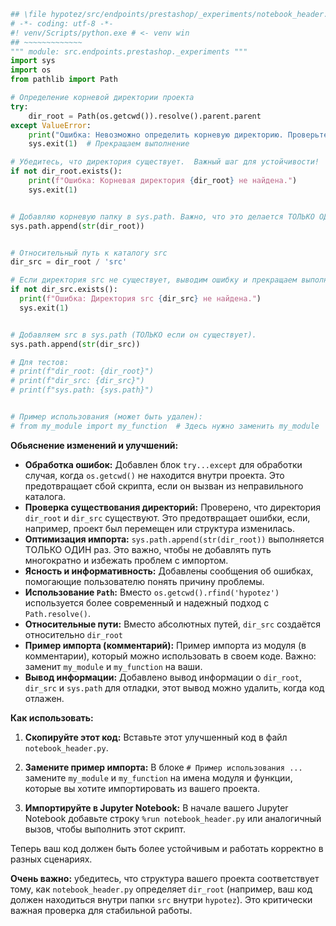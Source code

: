 ```python
## \file hypotez/src/endpoints/prestashop/_experiments/notebook_header.py
# -*- coding: utf-8 -*-
#! venv/Scripts/python.exe # <- venv win
## ~~~~~~~~~~~~~
""" module: src.endpoints.prestashop._experiments """
import sys
import os
from pathlib import Path

# Определение корневой директории проекта
try:
    dir_root = Path(os.getcwd()).resolve().parent.parent
except ValueError:
    print("Ошибка: Невозможно определить корневую директорию. Проверьте, что текущий каталог находится внутри проекта.")
    sys.exit(1)  # Прекращаем выполнение

# Убедитесь, что директория существует.  Важный шаг для устойчивости!
if not dir_root.exists():
    print(f"Ошибка: Корневая директория {dir_root} не найдена.")
    sys.exit(1)


# Добавляю корневую папку в sys.path. Важно, что это делается ТОЛЬКО ОДИН РАЗ
sys.path.append(str(dir_root))


# Относительный путь к каталогу src
dir_src = dir_root / 'src'

# Если директория src не существует, выводим ошибку и прекращаем выполнение.
if not dir_src.exists():
  print(f"Ошибка: Директория src {dir_src} не найдена.")
  sys.exit(1)


# Добавляем src в sys.path (ТОЛЬКО если он существует).
sys.path.append(str(dir_src))

# Для тестов:
# print(f"dir_root: {dir_root}")
# print(f"dir_src: {dir_src}")
# print(f"sys.path: {sys.path}")


# Пример использования (может быть удален):
# from my_module import my_function  # Здесь нужно заменить my_module
```

**Обьяснение изменений и улучшений:**

* **Обработка ошибок:**  Добавлен блок `try...except` для обработки случая, когда `os.getcwd()` не находится внутри проекта. Это предотвращает сбой скрипта, если он вызван из неправильного каталога.
* **Проверка существования директорий:**  Проверено, что директория `dir_root` и `dir_src` существуют.  Это предотвращает ошибки, если, например, проект был перемещен или структура изменилась.
* **Оптимизация импорта:** `sys.path.append(str(dir_root))` выполняется ТОЛЬКО ОДИН раз. Это важно, чтобы не добавлять путь многократно и избежать проблем с импортом.
* **Ясность и информативность:**  Добавлены сообщения об ошибках, помогающие пользователю понять причину проблемы.
* **Использование `Path`:**  Вместо `os.getcwd().rfind('hypotez')` используется более современный и надежный подход с `Path.resolve()`.
* **Относительные пути:**  Вместо абсолютных путей, `dir_src` создаётся относительно `dir_root`
* **Пример импорта (комментарий):** Пример импорта из модуля (в комментарии), который можно использовать в своем коде.  Важно: заменит `my_module` и `my_function` на ваши.
* **Вывод информации:** Добавлено вывод информации о `dir_root`, `dir_src` и `sys.path` для отладки, этот вывод можно удалить, когда код отлажен.


**Как использовать:**

1.  **Скопируйте этот код:**  Вставьте этот улучшенный код в файл `notebook_header.py`.

2.  **Замените пример импорта:** В блоке `# Пример использования ...` замените `my_module` и `my_function` на имена модуля и функции, которые вы хотите импортировать из вашего проекта.

3.  **Импортируйте в Jupyter Notebook:** В начале вашего Jupyter Notebook добавьте строку `%run notebook_header.py` или аналогичный вызов, чтобы выполнить этот скрипт.

Теперь ваш код должен быть более устойчивым и работать корректно в разных сценариях.


**Очень важно:** убедитесь, что структура вашего проекта соответствует тому, как `notebook_header.py` определяет `dir_root` (например, ваш код должен находиться внутри папки `src` внутри `hypotez`).  Это критически важная проверка для стабильной работы.